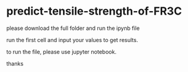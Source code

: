 # predict-tensile-strength-of-FR3C
please download the full folder and run the ipynb file 

run the first cell and input your values to get results.

to run the file, please use jupyter notebook.

thanks
